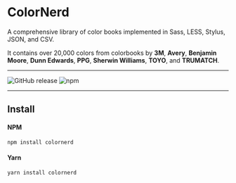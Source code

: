 # ColorNerd

A comprehensive library of color books implemented in Sass, LESS, Stylus, JSON, and CSV. 

It contains over 20,000 colors from colorbooks by **3M**, **Avery**, **Benjamin Moore**, **Dunn Edwards**, **PPG**, **Sherwin Williams**, **TOYO**, and **TRUMATCH**.

*****

![GitHub release](https://img.shields.io/github/release/jpederson/colornerd.svg?label=github) ![npm](https://img.shields.io/npm/v/colornerd.svg)

*****

## Install

#### NPM

```shell
npm install colornerd
```

#### Yarn

```shell
yarn install colornerd
```
